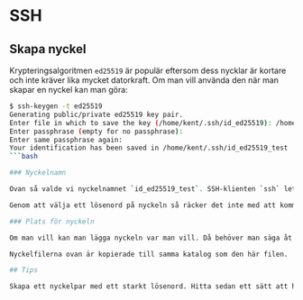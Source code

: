 # SSH

## Skapa nyckel

Krypteringsalgoritmen `ed25519` är populär eftersom dess nycklar är kortare och inte kräver lika mycket datorkraft. Om man vill använda den när man skapar en nyckel kan man göra:

```bash
$ ssh-keygen -t ed25519
Generating public/private ed25519 key pair.
Enter file in which to save the key (/home/kent/.ssh/id_ed25519): /home/kent/.ssh/id_ed25519_test
Enter passphrase (empty for no passphrase):
Enter same passphrase again:
Your identification has been saved in /home/kent/.ssh/id_ed25519_test
```bash

### Nyckelnamn

Ovan så valde vi nyckelnamnet `id_ed25519_test`. SSH-klienten `ssh` letar efter nycklar i katalogen `~/.ssh`. Vi lät den nya nyckeln skapas upp där.

Genom att välja ett lösenord på nyckeln så räcker det inte med att komma över den privata nyckeln för att kunna använda den. Det kan kännas jobbigt att behöva skriva lösenordet, men det finns "agenter" som hjälper till.

### Plats för nyckeln

Om man vill kan man lägga nyckeln var man vill. Då behöver man säga åt `ssh` var den hittar nyckeln.

Nyckelfilerna ovan är kopierade till samma katalog som den här filen.

## Tips

Skapa ett nyckelpar med ett starkt lösenord. Hitta sedan ett sätt att ha backup på dem och kunna nå dem från olika datorer. Lösenordshanterare kan vara ett smidigt sätt, som t.ex. Bitwarden. De kan ofta lagra krypterade filer också.
